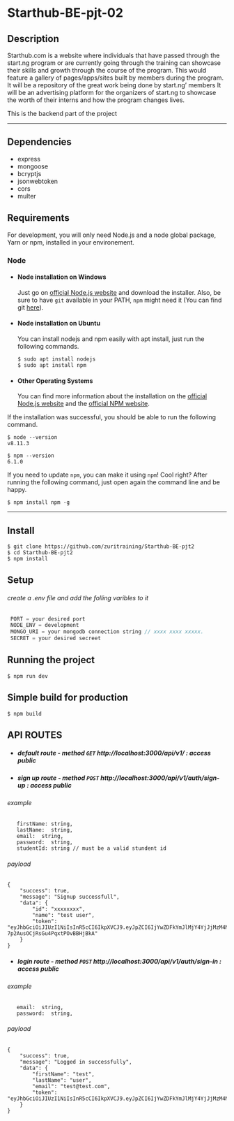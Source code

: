 # Starthub-BE-pjt-02

## Description

Starthub.com is a website where individuals that have passed through the start.ng program or are currently going through the training can showcase their skills and growth through the course of the program. This would feature a gallery of pages/apps/sites built by members during the program. It will be a repository of the great work being done by start.ng’ members It will be an advertising platform for the organizers of start.ng to showcase the worth of their interns and how the program changes lives.

This is the backend part of the project

---

## Dependencies

- express
- mongoose
- bcryptjs
- jsonwebtoken
- cors
- multer

## Requirements

For development, you will only need Node.js and a node global package, Yarn or npm, installed in your environement.

### Node

- #### Node installation on Windows

  Just go on [official Node.js website](https://nodejs.org/) and download the installer.
  Also, be sure to have `git` available in your PATH, `npm` might need it (You can find git [here](https://git-scm.com/)).

- #### Node installation on Ubuntu

  You can install nodejs and npm easily with apt install, just run the following commands.

      $ sudo apt install nodejs
      $ sudo apt install npm

- #### Other Operating Systems
  You can find more information about the installation on the [official Node.js website](https://nodejs.org/) and the [official NPM website](https://npmjs.org/).

If the installation was successful, you should be able to run the following command.

    $ node --version
    v8.11.3

    $ npm --version
    6.1.0

If you need to update `npm`, you can make it using `npm`! Cool right? After running the following command, just open again the command line and be happy.

    $ npm install npm -g

---

## Install

    $ git clone https://github.com/zuritraining/Starthub-BE-pjt2
    $ cd Starthub-BE-pjt2
    $ npm install

## Setup

###### create a .env file and add the folling varibles to it

```javascript
 PORT = your desired port
 NODE_ENV = development
 MONGO_URI = your mongodb connection string // xxxx xxxx xxxxx.
 SECRET = your desired secreet
```

## Running the project

    $ npm run dev

## Simple build for production

    $ npm build

## API ROUTES

- ##### default route - method `GET` http://localhost:3000/api/v1/ : access public

- ##### sign up route - method `POST` http://localhost:3000/api/v1/auth/sign-up : access public

###### example

```
   firstName: string,
   lastName:  string,
   email:  string,
   password:  string,
   studentId: string // must be a valid stundent id
```

###### payload

```
{
    "success": true,
    "message": "Signup successfull",
    "data": {
        "id": "xxxxxxxx",
        "name": "test user",
        "token": "eyJhbGciOiJIUzI1NiIsInR5cCI6IkpXVCJ9.eyJpZCI6IjYwZDFkYmJlMjY4YjJjMzM4MGFmNWMwZCIsImlhdCI6MTYyNDM2NjAxNH0.mS_xSQyGJMFYA4-7p2AusOCjRsGu4PqxtPOvBBHjBkA"
    }
}
```

- ##### login route - method `POST` http://localhost:3000/api/v1/auth/sign-in : access public

###### example

```
   email:  string,
   password:  string,
```

###### payload

```
{
    "success": true,
    "message": "Logged in successfully",
    "data": {
        "firstName": "test",
        "lastName": "user",
        "email": "test@test.com",
        "token": "eyJhbGciOiJIUzI1NiIsInR5cCI6IkpXVCJ9.eyJpZCI6IjYwZDFkYmJlMjY4YjJjMzM4MGFmNWMwZCIsImlhdCI6MTYyNDM2NjA3MCwiZXhwIjoxNjI0NzI2MDcwfQ.Hqtgt3iuKzykuoqGtDVOiA0ZTSOtkMp7BteXZXPsbEo"
    }
}
```
